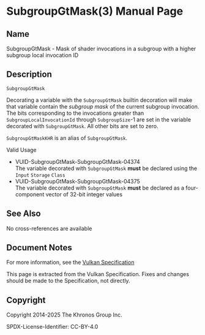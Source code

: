 # SubgroupGtMask(3) Manual Page

## Name

SubgroupGtMask - Mask of shader invocations in a subgroup with a higher subgroup local invocation ID



## [](#_description)Description

`SubgroupGtMask`

Decorating a variable with the `SubgroupGtMask` builtin decoration will make that variable contain the *subgroup mask* of the current subgroup invocation. The bits corresponding to the invocations greater than `SubgroupLocalInvocationId` through `SubgroupSize`-1 are set in the variable decorated with `SubgroupGtMask`. All other bits are set to zero.

`SubgroupGtMaskKHR` is an alias of `SubgroupGtMask`.

Valid Usage

- [](#VUID-SubgroupGtMask-SubgroupGtMask-04374)VUID-SubgroupGtMask-SubgroupGtMask-04374  
  The variable decorated with `SubgroupGtMask` **must** be declared using the `Input` `Storage` `Class`
- [](#VUID-SubgroupGtMask-SubgroupGtMask-04375)VUID-SubgroupGtMask-SubgroupGtMask-04375  
  The variable decorated with `SubgroupGtMask` **must** be declared as a four-component vector of 32-bit integer values

## [](#_see_also)See Also

No cross-references are available

## [](#_document_notes)Document Notes

For more information, see the [Vulkan Specification](https://registry.khronos.org/vulkan/specs/latest/html/vkspec.html#SubgroupGtMask)

This page is extracted from the Vulkan Specification. Fixes and changes should be made to the Specification, not directly.

## [](#_copyright)Copyright

Copyright 2014-2025 The Khronos Group Inc.

SPDX-License-Identifier: CC-BY-4.0